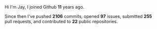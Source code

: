 Hi I'm Jay, I joined Github **11** years ago.

Since then I've pushed **2106** commits, opened **97** issues, submitted **255** pull requests, and contributed to **22** public repositories.
